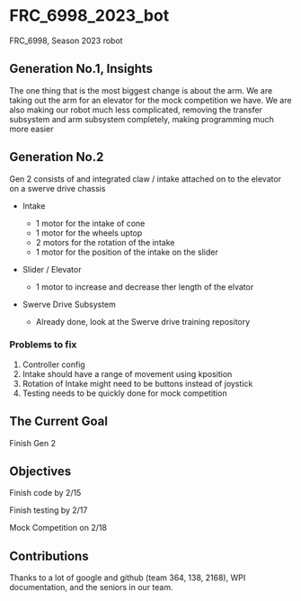 # FRC_6998_2023_bot
 FRC_6998, Season 2023 robot

## Generation No.1, Insights
The one thing that is the most biggest change is about the arm. We are taking out the arm for an elevator for the mock competition we have. We are also making our robot much less complicated, removing the transfer subsystem and arm subsystem completely, making programming much more easier

## Generation No.2
Gen 2 consists of and integrated claw / intake attached on to the elevator on a swerve drive chassis
 
- Intake
    - 1 motor for the intake of cone
    - 1 motor for the wheels uptop
    - 2 motors for the rotation of the intake
    - 1 motor for the position of the intake on the slider

- Slider / Elevator
    - 1 motor to increase and decrease ther length of the elvator

- Swerve Drive Subsystem
    - Already done, look at the Swerve drive training repository

### Problems to fix
1. Controller config
2. Intake should have a range of movement using kposition
3. Rotation of Intake might need to be buttons instead of joystick 
4. Testing needs to be quickly done for mock competition

## The Current Goal
Finish Gen 2

## Objectives
Finish code by 2/15

Finish testing by 2/17

Mock Competition on 2/18

## Contributions
Thanks to a lot of google and github (team 364, 138, 2168), WPI documentation, and the seniors in our team.

  
